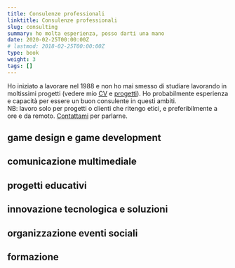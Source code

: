 ```yaml
---
title: Consulenze professionali
linktitle: Consulenze professionali
slug: consulting
summary: ho molta esperienza, posso darti una mano
date: 2020-02-25T00:00:00Z
# lastmod: 2018-02-25T00:00:00Z
type: book
weight: 3
tags: []
---
```


Ho iniziato a lavorare nel 1988 e non ho mai smesso di studiare lavorando in moltissimi progetti (vedere mio [CV](/about/cv) e [progetti](/projects)). Ho probabilmente esperienza e capacità per essere un buon consulente in questi ambiti.  
NB: lavoro solo per progetti o clienti che ritengo etici, e preferibilmente a ore e da remoto. [Contattami](/contact) per parlarne.

## game design e game development

## comunicazione multimediale

## progetti educativi

## innovazione tecnologica e soluzioni

## organizzazione eventi sociali

## formazione

